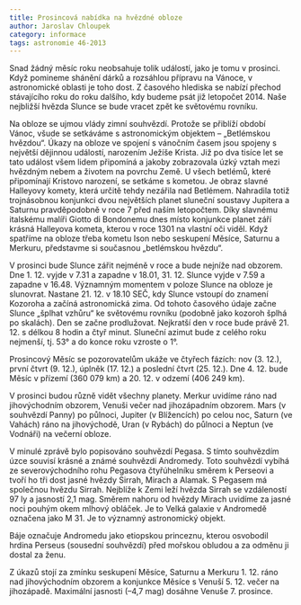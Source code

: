 ```yaml
---
title: Prosincová nabídka na hvězdné obloze
author: Jaroslav Chloupek
category: informace
tags: astronomie 46-2013
---
```


Snad žádný měsíc roku neobsahuje tolik událostí, jako je tomu v prosinci. Když pomineme shánění dárků a rozsáhlou přípravu na Vánoce, v astronomické oblasti je toho dost. Z časového hlediska se nabízí přechod stávajícího roku do roku dalšího, kdy budeme psát již letopočet 2014. Naše nejbližší hvězda Slunce se bude vracet zpět ke světovému rovníku.

Na obloze se ujmou vlády zimní souhvězdí. Protože se přiblíží období Vánoc, všude se setkáváme s astronomickým objektem – „Betlémskou hvězdou“. Úkazy na obloze ve spojení s vánočním časem jsou spojeny s největší dějinnou událostí, narozením Ježíše Krista. Již po dva tisíce let se tato událost všem lidem připomíná a jakoby zobrazovala úzký vztah mezi hvězdným nebem a životem na povrchu Země. U všech betlémů, které připomínají Kristovo narození, se setkáme s kometou. Je obraz slavné Halleyovy komety, která určitě tehdy nezářila nad Betlémem. Nahradila totiž trojnásobnou konjunkci dvou největších planet sluneční soustavy Jupitera a Saturnu pravděpodobně v roce 7 před naším letopočtem. Díky slavnému italskému malíři Giotto di Bondonemu dnes místo konjunkce planet září krásná Halleyova kometa, kterou v roce 1301 na vlastní oči viděl. Když spatříme na obloze třeba kometu Ison nebo seskupení Měsíce, Saturnu a Merkuru, představme si současnou „betlémskou hvězdu“.

V prosinci bude Slunce zářit nejméně v roce a bude nejníže nad obzorem. Dne 1. 12. vyjde v 7.31 a zapadne v 18.01, 31. 12. Slunce vyjde v 7.59 a zapadne v 16.48. Významným momentem v poloze Slunce na obloze je slunovrat. Nastane 21. 12. v 18.10 SEČ, kdy Slunce vstoupí do znamení Kozoroha a začíná astronomická zima. Od tohoto časového údaje začne Slunce „šplhat vzhůru“ ke světovému rovníku (podobně jako kozoroh šplhá po skalách). Den se začne prodlužovat. Nejkratší den v roce bude právě 21. 12. s délkou 8 hodin a čtyř minut. Sluneční azimut bude z celého roku nejmenší, tj. 53° a do konce roku vzroste o 1°.

Prosincový Měsíc se pozorovatelům ukáže ve čtyřech fázích: nov (3. 12.), první čtvrt (9. 12.), úplněk (17. 12.) a poslední čtvrt (25. 12.). Dne 4. 12. bude Měsíc v přízemí (360 079 km) a 20. 12. v odzemí (406 249 km).

V prosinci budou různě vidět všechny planety. Merkur uvidíme ráno nad jihovýchodním obzorem, Venuši večer nad jihozápadním obzorem. Mars (v souhvězdí Panny) po půlnoci, Jupiter (v Blížencích) po celou noc, Saturn (ve Vahách) ráno na jihovýchodě, Uran (v Rybách) do půlnoci a Neptun (ve Vodnáři) na večerní obloze.

V minulé zprávě bylo popisováno souhvězdí Pegasa. S tímto souhvězdím úzce souvisí krásné a známé souhvězdí Andromedy. Toto souhvězdí vybíhá ze severovýchodního rohu Pegasova čtyřúhelníku směrem k Perseovi a tvoří ho tři dost jasné hvězdy Sirrah, Mirach a Alamak. S Pegasem má společnou hvězdu Sirrah. Nejblíže k Zemi leží hvězda Sirrah se vzdáleností 97 ly a jasností 2,1 mag. Směrem nahoru od hvězdy Mirach uvidíme za jasné noci pouhým okem mlhový obláček. Je to Velká galaxie v Andromedě označena jako M 31. Je to významný astronomický objekt.

Báje označuje Andromedu jako etiopskou princeznu, kterou osvobodil hrdina Perseus (sousední souhvězdí) před mořskou obludou a za odměnu ji dostal za ženu.

Z úkazů stojí za zmínku seskupení Měsíce, Saturnu a Merkuru 1. 12. ráno nad jihovýchodním obzorem a konjunkce Měsíce s Venuší 5. 12. večer na jihozápadě. Maximální jasnosti (–4,7 mag) dosáhne Venuše 7. prosince.